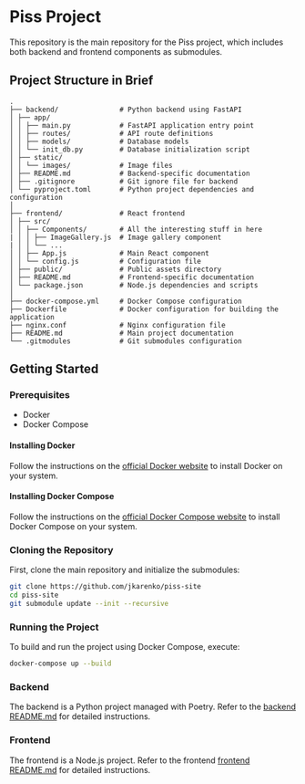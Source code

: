 # Piss Project

This repository is the main repository for the Piss project, which includes both backend and frontend components as submodules.

## Project Structure in Brief
```plaintext
.
├── backend/               # Python backend using FastAPI
│ ├── app/
│ │ ├── main.py            # FastAPI application entry point
│ │ ├── routes/            # API route definitions
│ │ ├── models/            # Database models
│ │ └── init_db.py         # Database initialization script
│ ├── static/
│ │ └── images/            # Image files
│ ├── README.md            # Backend-specific documentation
│ ├── .gitignore           # Git ignore file for backend
│ └── pyproject.toml       # Python project dependencies and configuration
│
├── frontend/              # React frontend
│ ├── src/
│ │ ├── Components/        # All the interesting stuff in here
| │ │ ├── ImageGallery.js  # Image gallery component
| │ │ └── ...
│ │ ├── App.js             # Main React component
│ │ └── config.js          # Configuration file
│ ├── public/              # Public assets directory
│ ├── README.md            # Frontend-specific documentation
│ └── package.json         # Node.js dependencies and scripts
│
├── docker-compose.yml     # Docker Compose configuration
├── Dockerfile             # Docker configuration for building the application
├── nginx.conf             # Nginx configuration file
├── README.md              # Main project documentation
└── .gitmodules            # Git submodules configuration
```

## Getting Started

### Prerequisites

- Docker
- Docker Compose

#### Installing Docker

Follow the instructions on the [official Docker website](https://docs.docker.com/get-docker/) to install Docker on your system.

#### Installing Docker Compose

Follow the instructions on the [official Docker Compose website](https://docs.docker.com/compose/install/) to install Docker Compose on your system.

### Cloning the Repository

First, clone the main repository and initialize the submodules:

```sh
git clone https://github.com/jkarenko/piss-site
cd piss-site
git submodule update --init --recursive
```

### Running the Project

To build and run the project using Docker Compose, execute:

```sh
docker-compose up --build
```

### Backend

The backend is a Python project managed with Poetry. Refer to the [backend README.md](backend/README.md) for detailed instructions.

### Frontend

The frontend is a Node.js project. Refer to the frontend [frontend README.md](frontend/README.md) for detailed instructions.
